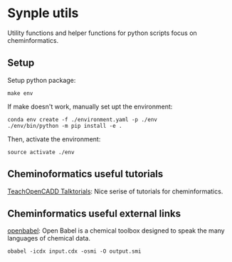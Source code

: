 # Synple utils
Utility functions and helper functions for python scripts focus on cheminformatics.

## Setup
Setup python package:

    make env

If make doesn't work, manually set upt the environment:

	conda env create -f ./environment.yaml -p ./env
	./env/bin/python -m pip install -e .

Then, activate the environment:

    source activate ./env

## Cheminoformatics useful tutorials
[TeachOpenCADD Talktorials](https://projects.volkamerlab.org/teachopencadd/all_talktorials.html): Nice serise of tutorials for cheminformatics.

## Cheminformatics useful external links
[openbabel](https://github.com/openbabel/openbabel0): Open Babel is a chemical toolbox designed to speak the many languages of chemical data.

    obabel -icdx input.cdx -osmi -O output.smi
